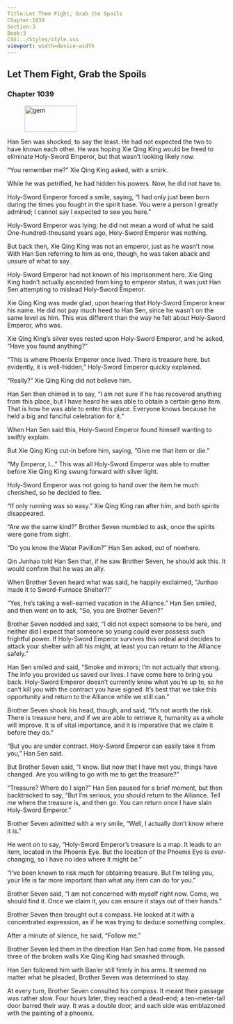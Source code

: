 ```yaml
---
Title:Let Them Fight, Grab the Spoils 
Chapter:1039 
Section:3 
Book:3 
CSS:../Styles/style.css 
viewport: width=device-width
---
```

  
## Let Them Fight, Grab the Spoils
### Chapter 1039
  
<figure>
	<img src="../Images/gem.gif" alt="gem" id="gem" width="120" height="60" />
</figure>
  

  
Han Sen was shocked, to say the least. He had not expected the two to have known each other. He was hoping Xie Qing King would be freed to eliminate Holy-Sword Emperor, but that wasn’t looking likely now.

“You remember me?” Xie Qing King asked, with a smirk.

While he was petrified, he had hidden his powers. Now, he did not have to.

Holy-Sword Emperor forced a smile, saying, “I had only just been born during the times you fought in the spirit base. You were a person I greatly admired; I cannot say I expected to see you here.”

Holy-Sword Emperor was lying; he did not mean a word of what he said. One-hundred-thousand years ago, Holy-Sword Emperor was nothing.

But back then, Xie Qing King was not an emperor, just as he wasn’t now. With Han Sen referring to him as one, though, he was taken aback and unsure of what to say.

Holy-Sword Emperor had not known of his imprisonment here. Xie Qing King hadn’t actually ascended from king to emperor status, it was just Han Sen attempting to mislead Holy-Sword Emperor.

Xie Qing King was made glad, upon hearing that Holy-Sword Emperor knew his name. He did not pay much heed to Han Sen, since he wasn’t on the same level as him. This was different than the way he felt about Holy-Sword Emperor, who was.

Xie Qing King’s silver eyes rested upon Holy-Sword Emperor, and he asked, “Have you found anything?”

“This is where Phoenix Emperor once lived. There is treasure here, but evidently, it is well-hidden,” Holy-Sword Emperor quickly explained.

“Really?” Xie Qing King did not believe him.

Han Sen then chimed in to say, “I am not sure if he has recovered anything from this place, but I have heard he was able to obtain a certain geno item. That is how he was able to enter this place. Everyone knows because he held a big and fanciful celebration for it.”

When Han Sen said this, Holy-Sword Emperor found himself wanting to swiftly explain.

But Xie Qing King cut-in before him, saying, “Give me that item or die.”

“My Emperor, I…” This was all Holy-Sword Emperor was able to mutter before Xie Qing King swung forward with silver light.

Holy-Sword Emperor was not going to hand over the item he much cherished, so he decided to flee.

“If only running was so easy.” Xie Qing King ran after him, and both spirits disappeared.

“Are we the same kind?” Brother Seven mumbled to ask, once the spirits were gone from sight.

“Do you know the Water Pavilion?” Han Sen asked, out of nowhere.

Qin Junhao told Han Sen that, if he saw Brother Seven, he should ask this. It would confirm that he was an ally.

When Brother Seven heard what was said, he happily exclaimed, “Junhao made it to Sword-Furnace Shelter?!”

“Yes, he’s taking a well-earned vacation in the Alliance.” Han Sen smiled, and then went on to ask, “So, you are Brother Seven?”

Brother Seven nodded and said, “I did not expect someone to be here, and neither did I expect that someone so young could ever possess such frightful power. If Holy-Sword Emperor survives this ordeal and decides to attack your shelter with all his might, at least you can return to the Alliance safely.”

Han Sen smiled and said, “Smoke and mirrors; I’m not actually that strong. The info you provided us saved our lives. I have come here to bring you back. Holy-Sword Emperor doesn’t currently know what you’re up to, so he can’t kill you with the contract you have signed. It’s best that we take this opportunity and return to the Alliance while we still can.”

Brother Seven shook his head, though, and said, “It’s not worth the risk. There is treasure here, and if we are able to retrieve it, humanity as a whole will improve. It is of vital importance, and it is imperative that we claim it before they do.”

“But you are under contract. Holy-Sword Emperor can easily take it from you,” Han Sen said.

But Brother Seven said, “I know. But now that I have met you, things have changed. Are you willing to go with me to get the treasure?”

“Treasure? Where do I sign?” Han Sen paused for a brief moment, but then backtracked to say, “But I’m serious, you should return to the Alliance. Tell me where the treasure is, and then go. You can return once I have slain Holy-Sword Emperor.”

Brother Seven admitted with a wry smile, “Well, I actually don’t know where it is.”

He went on to say, “Holy-Sword Emperor’s treasure is a map. It leads to an item, located in the Phoenix Eye. But the location of the Phoenix Eye is ever-changing, so I have no idea where it might be.”

“I’ve been known to risk much for obtaining treasure. But I’m telling you, your life is far more important than what any item can do for you.”

Brother Seven said, “I am not concerned with myself right now. Come, we should find it. Once we claim it, you can ensure it stays out of their hands.”

Brother Seven then brought out a compass. He looked at it with a concentrated expression, as if he was trying to deduce something complex.

After a minute of silence, he said, “Follow me.”

Brother Seven led them in the direction Han Sen had come from. He passed three of the broken walls Xie Qing King had smashed through.

Han Sen followed him with Bao’er still firmly in his arms. It seemed no matter what he pleaded, Brother Seven was determined to stay.

At every turn, Brother Seven consulted his compass. It meant their passage was rather slow. Four hours later, they reached a dead-end; a ten-meter-tall door barred their way. It was a double door, and each side was emblazoned with the painting of a phoenix.